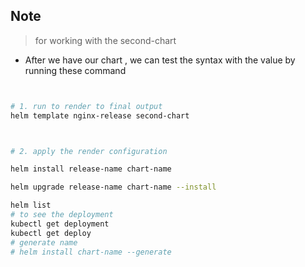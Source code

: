 ## Note 
> for working with the second-chart 



* After we have our chart , we can test the syntax with the value by running these command 

```bash 


# 1. run to render to final output 
helm template nginx-release second-chart 



# 2. apply the render configuration 

helm install release-name chart-name 

helm upgrade release-name chart-name --install 

helm list 
# to see the deployment 
kubectl get deployment 
kubectl get deploy 
# generate name 
# helm install chart-name --generate
```
